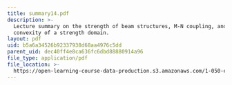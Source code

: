 ```yaml
---
title: summary14.pdf
description: >-
  Lecture summary on the strength of beam structures, M-N coupling, and
  convexity of a strength domain.
layout: pdf
uid: b5a6a34526b92337938d68aa4976c5dd
parent_uid: dec40ff4e8ca636fc6dbd88880914a96
file_type: application/pdf
file_location: >-
  https://open-learning-course-data-production.s3.amazonaws.com/1-050-engineering-mechanics-i-fall-2007/b5a6a34526b92337938d68aa4976c5dd_summary14.pdf
---
```

